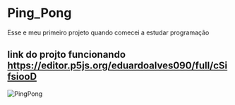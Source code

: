 # Ping_Pong
Esse e meu primeiro projeto quando comecei a estudar programação

link do projto funcionando  https://editor.p5js.org/eduardoalves090/full/cSifsiooD
---
![PingPong](https://user-images.githubusercontent.com/86139132/224457121-3c957b25-1892-4263-b770-6213dbf0d352.gif)

